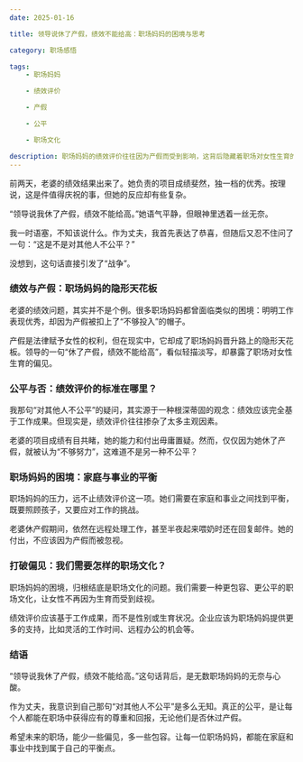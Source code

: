 ```yaml
---
date: 2025-01-16

title: 领导说休了产假，绩效不能给高：职场妈妈的困境与思考

category: 职场感悟

tags:
    - 职场妈妈

    - 绩效评价

    - 产假

    - 公平

    - 职场文化

description: 职场妈妈的绩效评价往往因为产假而受到影响，这背后隐藏着职场对女性生育的偏见。绩效应该基于工作成果，而不是性别或生育状况。我们需要一种更包容、更公平的职场文化，让每一位职场妈妈都能在家庭和事业中找到平衡。
---
```


前两天，老婆的绩效结果出来了。她负责的项目成绩斐然，独一档的优秀。按理说，这是件值得庆祝的事，但她的反应却有些复杂。

“领导说我休了产假，绩效不能给高。”她语气平静，但眼神里透着一丝无奈。

我一时语塞，不知该说什么。作为丈夫，我首先表达了恭喜，但随后又忍不住问了一句：“这是不是对其他人不公平？”

没想到，这句话直接引发了“战争”。

### 绩效与产假：职场妈妈的隐形天花板

老婆的绩效问题，其实并不是个例。很多职场妈妈都曾面临类似的困境：明明工作表现优秀，却因为产假被扣上了“不够投入”的帽子。

产假是法律赋予女性的权利，但在现实中，它却成了职场妈妈晋升路上的隐形天花板。领导的一句“休了产假，绩效不能给高”，看似轻描淡写，却暴露了职场对女性生育的偏见。

### 公平与否：绩效评价的标准在哪里？

我那句“对其他人不公平”的疑问，其实源于一种根深蒂固的观念：绩效应该完全基于工作成果。但现实是，绩效评价往往掺杂了太多主观因素。

老婆的项目成绩有目共睹，她的能力和付出毋庸置疑。然而，仅仅因为她休了产假，就被认为“不够努力”，这难道不是另一种不公平？

### 职场妈妈的困境：家庭与事业的平衡

职场妈妈的压力，远不止绩效评价这一项。她们需要在家庭和事业之间找到平衡，既要照顾孩子，又要应对工作的挑战。

老婆休产假期间，依然在远程处理工作，甚至半夜起来喂奶时还在回复邮件。她的付出，不应该因为产假而被忽视。

### 打破偏见：我们需要怎样的职场文化？

职场妈妈的困境，归根结底是职场文化的问题。我们需要一种更包容、更公平的职场文化，让女性不再因为生育而受到歧视。

绩效评价应该基于工作成果，而不是性别或生育状况。企业应该为职场妈妈提供更多的支持，比如灵活的工作时间、远程办公的机会等。

### 结语

“领导说我休了产假，绩效不能给高。”这句话背后，是无数职场妈妈的无奈与心酸。

作为丈夫，我意识到自己那句“对其他人不公平”是多么无知。真正的公平，是让每个人都能在职场中获得应有的尊重和回报，无论他们是否休过产假。

希望未来的职场，能少一些偏见，多一些包容。让每一位职场妈妈，都能在家庭和事业中找到属于自己的平衡点。
